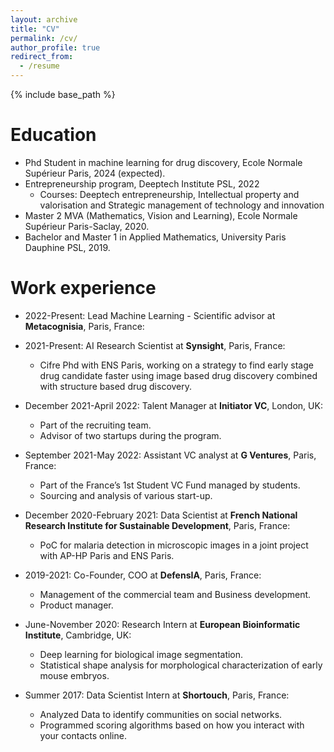 ```yaml
---
layout: archive
title: "CV"
permalink: /cv/
author_profile: true
redirect_from:
  - /resume
---
```


{% include base_path %}

Education
======
 
* Phd Student in machine learning for drug discovery, Ecole Normale Supérieur Paris, 2024 (expected).
* Entrepreneurship program, Deeptech Institute PSL, 2022
  * Courses: Deeptech entrepreneurship, Intellectual property and valorisation and Strategic management of technology and innovation 
* Master 2 MVA (Mathematics, Vision and Learning), Ecole Normale Supérieur Paris-Saclay, 2020.
* Bachelor and Master 1 in Applied Mathematics, University Paris Dauphine PSL, 2019.

Work experience
======
* 2022-Present: Lead Machine Learning - Scientific advisor at **Metacognisia**, Paris, France:
 
* 2021-Present: AI Research Scientist at **Synsight**, Paris, France:
  * Cifre Phd with ENS Paris, working on a strategy to find early stage drug candidate faster using image based drug discovery combined with structure based drug discovery.

* December 2021-April 2022: Talent Manager at **Initiator VC**, London, UK:
  * Part of the recruiting team.
  * Advisor of two startups during the program.  

* September 2021-May 2022: Assistant VC analyst at **G Ventures**, Paris, France:
  * Part of the France’s 1st Student VC Fund managed by students.
  * Sourcing and analysis of various start-up.  
 
* December 2020-February 2021: Data Scientist at **French National Research Institute for Sustainable Development**, Paris, France:
  * PoC for malaria detection in microscopic images in a joint project with AP-HP Paris and ENS Paris. 

* 2019-2021: Co-Founder, COO at **DefensIA**, Paris, France:
  * Management of the commercial team and Business development. 
  * Product manager.

* June-November 2020: Research Intern at **European Bioinformatic Institute**, Cambridge, UK:
  * Deep learning for biological image segmentation.
  * Statistical shape analysis for morphological characterization of early mouse embryos.

* Summer 2017: Data Scientist Intern at **Shortouch**, Paris, France:
  * Analyzed Data to identify communities on social networks.
  * Programmed scoring algorithms based on how you interact with your contacts online.



